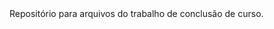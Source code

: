 <!DOCTYPE html>
<html lang="pt-br">
  <head>
    <title>PSYSTEM</title>
    <meta charset="utf-8">
  </head>
  <body>
        Repositório para arquivos do trabalho de conclusão de curso.
  </body>
</html>
